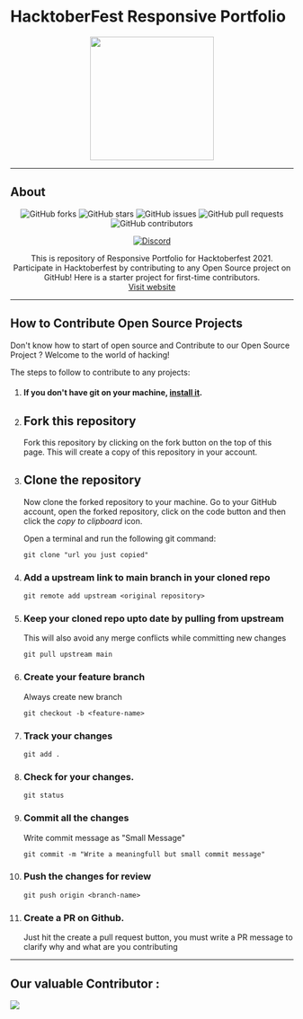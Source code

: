 <h1>HacktoberFest Responsive Portfolio</h1>
<p align="center">
    <img src="https://hacktoberfest.digitalocean.com/_nuxt/img/logo-hacktoberfest-full.f42e3b1.svg" height="220px"  />
</p>
<hr>

## About
<div align="center">

![GitHub forks](https://img.shields.io/github/forks/sanchitbajaj02/HacktoberFest-Responsive-Portfolio?style=social)
![GitHub stars](https://img.shields.io/github/stars/sanchitbajaj02/HacktoberFest-Responsive-Portfolio?style=social)
![GitHub issues](https://img.shields.io/github/issues/sanchitbajaj02/HacktoberFest-Responsive-Portfolio?style=plastic-square)
![GitHub pull requests](https://img.shields.io/github/issues-pr/sanchitbajaj02/HacktoberFest-Responsive-Portfolio?style=plastic-square)
![GitHub contributors](https://img.shields.io/github/contributors/Sanchitbajaj02/HacktoberFest-Responsive-Portfolio?style=plastic-square)

[![Discord](https://img.shields.io/badge/Join_ALPHAVIO_Discord-7289DA?style=for-the-badge&logo=discord&logoColor=white)](https://discord.com/invite/hacktoberfest)

This is repository of Responsive Portfolio for Hacktoberfest 2021. Participate in Hacktoberfest by contributing to any Open Source project on GitHub! Here is a starter project for first-time contributors.
<br>
[Visit website](https://hacktoberfest.digitalocean.com/)

</div>
<hr>

## How to Contribute Open Source Projects

Don't know how to start of open source and Contribute to our Open Source Project ? Welcome to the world of hacking!

The steps to follow to contribute to any projects:

1. #### If you don't have git on your machine, [install it](https://help.github.com/articles/set-up-git/).

2. ## Fork this repository

   Fork this repository by clicking on the fork button on the top of this page.
   This will create a copy of this repository in your account.

3. ## Clone the repository

   Now clone the forked repository to your machine. Go to your GitHub account, open the forked repository, click on the code button and then click the _copy to clipboard_ icon.

   Open a terminal and run the following git command:

   ```
   git clone "url you just copied"
   ```
4. ### Add a upstream link to main branch in your cloned repo
    ```
    git remote add upstream <original repository>
    ```
5. ### Keep your cloned repo upto date by pulling from upstream 
   This will also avoid any merge conflicts while committing new changes
    ```
    git pull upstream main
    ```
6. ### Create your feature branch 
   Always create new branch
    ```
    git checkout -b <feature-name>
    ```
7. ### Track your changes
    ```
    git add .
    ```
8. ### Check for your changes.
    ```
    git status
    ```
9. ### Commit all the changes 
    Write commit message as "Small Message"
    ```
    git commit -m "Write a meaningfull but small commit message"
    ```
10. ### Push the changes for review
    ```
    git push origin <branch-name>
    ```
11. ### Create a PR on Github. 
    Just hit the create a pull request button, you must write a PR message to clarify why and what are you contributing
<hr>

## Our valuable Contributor :
<a href="https://github.com/Sanchitbajaj02/HacktoberFest-Responsive-Portfolio/graphs/contributors">
  <img src="https://contributors-img.web.app/image?repo=Sanchitbajaj02/HacktoberFest-Responsive-Portfolio" />
</a>
